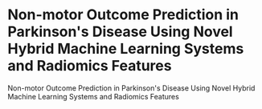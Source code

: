 # Non-motor Outcome Prediction in Parkinson's Disease Using Novel Hybrid Machine Learning Systems and Radiomics Features
Non-motor Outcome Prediction in Parkinson's Disease Using Novel Hybrid Machine Learning Systems and Radiomics Features
